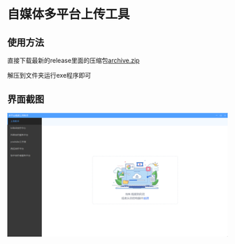 # 自媒体多平台上传工具

## 使用方法

直接下载最新的release里面的压缩包[archive.zip](https://github.com/darnell8/video_uploaders/releases/latest/download/archive.zip)

解压到文件夹运行exe程序即可

## 界面截图

![主界面](./%E5%B1%8F%E5%B9%95%E6%88%AA%E5%9B%BE%202023-04-10%20231333.png)